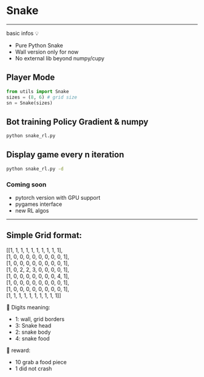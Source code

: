 # Snake
---

basic infos :bulb:
- Pure Python Snake
- Wall version only for now
- No external lib beyond numpy/cupy

## Player Mode
```python
from utils import Snake
sizes = (8, 6) # grid size
sn = Snake(sizes)
```

## Bot training Policy Gradient & numpy 

```bash
python snake_rl.py
```

## Display game every n iteration

```bash
python snake_rl.py -d
```


### Coming soon
- pytorch version with GPU support
- pygames interface
- new RL algos

----
## Simple Grid format:


[[1, 1, 1, 1, 1, 1, 1, 1, 1, 1],                                                                                                                                                        
 [1, 0, 0, 0, 0, 0, 0, 0, 0, 1],                                                                                                                                                        
 [1, 0, 0, 0, 0, 0, 0, 0, 0, 1],                                                                                                                                                        
 [1, 0, 2, 2, 3, 0, 0, 0, 0, 1],                                                                                                                                                        
 [1, 0, 0, 0, 0, 0, 0, 0, 4, 1],                                                                                                                                                        
 [1, 0, 0, 0, 0, 0, 0, 0, 0, 1],                                                                                                                                                        
 [1, 0, 0, 0, 0, 0, 0, 0, 0, 1],                                                                                                                                                        
 [1, 1, 1, 1, 1, 1, 1, 1, 1, 1]] 
 
 
 :paperclip: Digits meaning:
 
 - 1: wall, grid borders
 - 3: Snake head
 - 2: snake body
 - 4: snake food


 :paperclip: reward:
  - 10 grab a food piece
  - 1 did not crash

